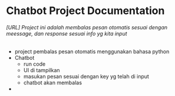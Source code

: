# Chatbot Project Documentation 

###### [URL] Project ini adalah membalas pesan otomatis sesuai dengan meessage, dan response sesuai info yg kita input 


- project pembalas pesan otomatis menggunakan bahasa python  
- Chatbot 
  - run code 
  - UI di tampilkan 
  - masukan pesan sesuai dengan key yg telah di input 
  - chatbot akan membalas 
- 
